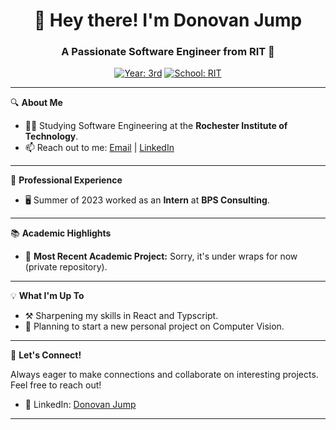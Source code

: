 <h1 align="center">👋 Hey there! I'm Donovan Jump</h1>
<h3 align="center">A Passionate Software Engineer from RIT 🚀</h3>

<p align="center">
    <a href="https://www.rit.edu/study/curriculum/dfa1b709-dde6-4686-850d-908a45d99ba0"><img src="https://img.shields.io/badge/Year-3rd-blue?style=flat-square" alt="Year: 3rd"></a>
    <a href="https://www.rit.edu/study/software-engineering-bs"><img src="https://img.shields.io/badge/School-RIT-orange?style=flat-square" alt="School: RIT"></a>
</p>

---

🔍 **About Me**

- 👨‍💻 Studying Software Engineering at the **Rochester Institute of Technology**.
- 📫 Reach out to me: [Email](donovan.s.jump@gmail.com) | [LinkedIn](https://www.linkedin.com/in/donovanjump/)

---

💼 **Professional Experience**

- 🖥️ Summer of 2023 worked as an **Intern** at **BPS Consulting**.

---

📚 **Academic Highlights**

- 📖 **Most Recent Academic Project:** Sorry, it's under wraps for now (private repository).
---

💡 **What I'm Up To**

- ⚒️ Sharpening my skills in React and Typscript.
- 📝 Planning to start a new personal project on Computer Vision.

---

🤝 **Let's Connect!**

Always eager to make connections and collaborate on interesting projects. Feel free to reach out!

- 💼 LinkedIn: [Donovan Jump]([your-linkedin-link](https://www.linkedin.com/in/donovanjump/))

---

<!--
**Donthebear/Donthebear** is a ✨ _special_ ✨ repository because its `README.md` (this file) appears on your GitHub profile.

Here are some ideas to get you started:

- 🔭 I’m currently working on ...
- 🌱 I’m currently learning ...
- 👯 I’m looking to collaborate on ...
- 🤔 I’m looking for help with ...
- 💬 Ask me about ...
- 📫 How to reach me: ...
- 😄 Pronouns: ...
- ⚡ Fun fact: ...
-->


